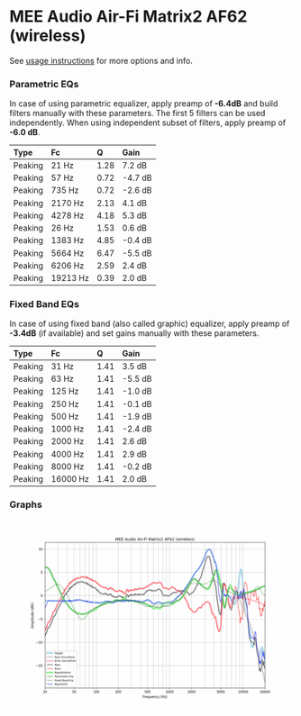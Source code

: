 # MEE Audio Air-Fi Matrix2 AF62 (wireless)
See [usage instructions](https://github.com/jaakkopasanen/AutoEq#usage) for more options and info.

### Parametric EQs
In case of using parametric equalizer, apply preamp of **-6.4dB** and build filters manually
with these parameters. The first 5 filters can be used independently.
When using independent subset of filters, apply preamp of **-6.0 dB**.

| Type    | Fc       |    Q | Gain    |
|:--------|:---------|:-----|:--------|
| Peaking | 21 Hz    | 1.28 | 7.2 dB  |
| Peaking | 57 Hz    | 0.72 | -4.7 dB |
| Peaking | 735 Hz   | 0.72 | -2.6 dB |
| Peaking | 2170 Hz  | 2.13 | 4.1 dB  |
| Peaking | 4278 Hz  | 4.18 | 5.3 dB  |
| Peaking | 26 Hz    | 1.53 | 0.6 dB  |
| Peaking | 1383 Hz  | 4.85 | -0.4 dB |
| Peaking | 5664 Hz  | 6.47 | -5.5 dB |
| Peaking | 6206 Hz  | 2.59 | 2.4 dB  |
| Peaking | 19213 Hz | 0.39 | 2.0 dB  |

### Fixed Band EQs
In case of using fixed band (also called graphic) equalizer, apply preamp of **-3.4dB**
(if available) and set gains manually with these parameters.

| Type    | Fc       |    Q | Gain    |
|:--------|:---------|:-----|:--------|
| Peaking | 31 Hz    | 1.41 | 3.5 dB  |
| Peaking | 63 Hz    | 1.41 | -5.5 dB |
| Peaking | 125 Hz   | 1.41 | -1.0 dB |
| Peaking | 250 Hz   | 1.41 | -0.1 dB |
| Peaking | 500 Hz   | 1.41 | -1.9 dB |
| Peaking | 1000 Hz  | 1.41 | -2.4 dB |
| Peaking | 2000 Hz  | 1.41 | 2.6 dB  |
| Peaking | 4000 Hz  | 1.41 | 2.9 dB  |
| Peaking | 8000 Hz  | 1.41 | -0.2 dB |
| Peaking | 16000 Hz | 1.41 | 2.0 dB  |

### Graphs
![](./MEE%20Audio%20Air-Fi%20Matrix2%20AF62%20(wireless).png)